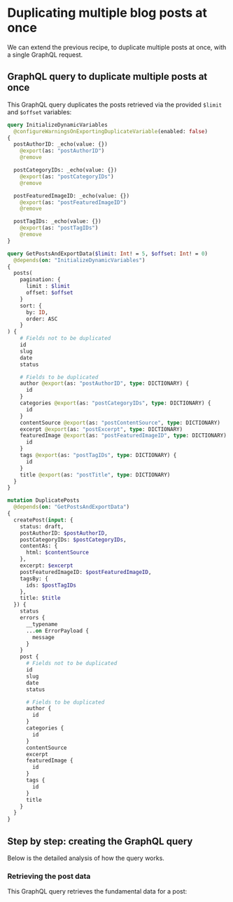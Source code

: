 # Duplicating multiple blog posts at once

We can extend the previous recipe, to duplicate multiple posts at once, with a single GraphQL request.

## GraphQL query to duplicate multiple posts at once

This GraphQL query duplicates the posts retrieved via the provided `$limit` and `$offset` variables:

```graphql
query InitializeDynamicVariables
  @configureWarningsOnExportingDuplicateVariable(enabled: false)
{
  postAuthorID: _echo(value: {})
    @export(as: "postAuthorID")
    @remove

  postCategoryIDs: _echo(value: {})
    @export(as: "postCategoryIDs")
    @remove

  postFeaturedImageID: _echo(value: {})
    @export(as: "postFeaturedImageID")
    @remove

  postTagIDs: _echo(value: {})
    @export(as: "postTagIDs")
    @remove
}

query GetPostsAndExportData($limit: Int! = 5, $offset: Int! = 0)
  @depends(on: "InitializeDynamicVariables")
{
  posts(
    pagination: {
      limit : $limit
      offset: $offset
    }
    sort: {
      by: ID,
      order: ASC
    }
) {
    # Fields not to be duplicated
    id
    slug
    date
    status

    # Fields to be duplicated
    author @export(as: "postAuthorID", type: DICTIONARY) {
      id
    }
    categories @export(as: "postCategoryIDs", type: DICTIONARY) {
      id
    }
    contentSource @export(as: "postContentSource", type: DICTIONARY)
    excerpt @export(as: "postExcerpt", type: DICTIONARY)
    featuredImage @export(as: "postFeaturedImageID", type: DICTIONARY) {
      id
    }
    tags @export(as: "postTagIDs", type: DICTIONARY) {
      id
    }
    title @export(as: "postTitle", type: DICTIONARY)
  }
}

mutation DuplicatePosts
  @depends(on: "GetPostsAndExportData")
{
  createPost(input: {
    status: draft,
    postAuthorID: $postAuthorID,
    postCategoryIDs: $postCategoryIDs,
    contentAs: {
      html: $contentSource
    },
    excerpt: $excerpt
    postFeaturedImageID: $postFeaturedImageID,
    tagsBy: {
      ids: $postTagIDs
    },
    title: $title
  }) {
    status
    errors {
      __typename
      ...on ErrorPayload {
        message
      }
    }
    post {
      # Fields not to be duplicated
      id
      slug
      date
      status

      # Fields to be duplicated
      author {
        id
      }
      categories {
        id
      }
      contentSource
      excerpt
      featuredImage {
        id
      }
      tags {
        id
      }
      title
    }
  }
}
```

## Step by step: creating the GraphQL query

Below is the detailed analysis of how the query works.

### Retrieving the post data

This GraphQL query retrieves the fundamental data for a post:
